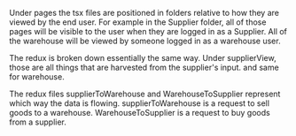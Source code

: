 Under pages the tsx files are positioned in folders relative to how they are viewed by the end user. For example in the Supplier folder, all of those pages will be visible to the user when they are logged in as a Supplier. All of the warehouse will be viewed by someone logged in as a warehouse user.

The redux is broken down essentially the same way. Under supplierView, those are all things that are harvested from the supplier's input. and same for warehouse.

The redux files supplierToWarehouse and WarehouseToSupplier represent which way the data is flowing. supplierToWarehouse is a request to sell goods to a warehouse.
WarehouseToSupplier is a request to buy goods from a supplier.

<!-- // working ?s -->
